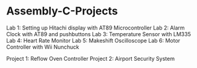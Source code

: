 # Assembly-C-Projects

Lab 1: Setting up Hitachi display with AT89 Microcontroller
Lab 2: Alarm Clock with AT89 and pushbuttons
Lab 3: Temperature Sensor with LM335
Lab 4: Heart Rate Monitor
Lab 5: Makeshift Oscilloscope
Lab 6: Motor Controller with Wii Nunchuck

Project 1: Reflow Oven Controller
Project 2: Airport Security System
